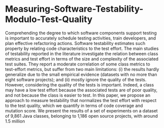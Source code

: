# Measuring-Software-Testability-Modulo-Test-Quality
Comprehending the degree to which software components support testing is important to accurately schedule testing activities, train developers, and plan effective refactoring actions. Software testability estimates such property by relating code characteristics to the test effort. The main studies of testability reported in the literature investigate the relation between class metrics and test effort in terms of the size and complexity of the associated test suites. They report a moderate correlation of some class metrics to test-effort metrics, but suffer from two main limitations: (i) the results hardly generalize due to the small empirical evidence (datasets with no more than eight software projects); and (ii) mostly ignore the quality of the tests. However, considering the quality of the tests is important. Indeed, a class may have a low test effort because the associated tests are of poor quality, and not because the class is easier to test. In this paper, we propose an approach to measure testability that normalizes the test effort with respect to the test quality, which we quantify in terms of code coverage and mutation score. We present the results of a set of experiments on a dataset of 9,861 Java classes, belonging to 1,186 open source projects, with around 1.5 million
